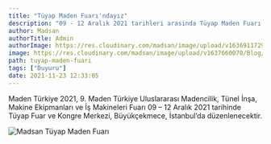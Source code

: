 ```yaml
---
title: "Tüyap Maden Fuarı'ndayız"
description: "09 - 12 Aralık 2021 tarihleri arasinda Tüyap Maden Fuarı'ndayız"
author: Madsan
authorTitle: Admin
authorImage: https://res.cloudinary.com/madsan/image/upload/v1636911729/logo/madsan-icon-white_ugwuoh.svg
image: https://res.cloudinary.com/madsan/image/upload/v1637660070/Blog/duyuru_sqpvq2.jpg
path: tuyap-maden-fuari
tags: ["Duyuru"]
date: 2021-11-23 12:33:05
---
```


Maden Türkiye 2021, 9. Maden Türkiye Uluslararası Madencilik, Tünel İnşa, Makine Ekipmanları ve İş Makineleri Fuarı 09 – 12 Aralık 2021 tarihinde Tüyap Fuar ve Kongre Merkezi, Büyükçekmece, İstanbul’da düzenlenecektir.

![Madsan Tüyap Maden Fuarı](https://res.cloudinary.com/madsan/image/upload/v1637660070/Blog/duyuru_sqpvq2.jpg)